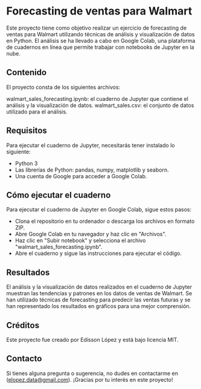 # Forecasting de ventas para Walmart
Este proyecto tiene como objetivo realizar un ejercicio de forecasting de ventas para Walmart utilizando técnicas de análisis y visualización de datos en Python. El análisis se ha llevado a cabo en Google Colab, una plataforma de cuadernos en línea que permite trabajar con notebooks de Jupyter en la nube.

## Contenido
El proyecto consta de los siguientes archivos:

walmart_sales_forecasting.ipynb: el cuaderno de Jupyter que contiene el análisis y la visualización de datos.
walmart_sales.csv: el conjunto de datos utilizado para el análisis.

## Requisitos
Para ejecutar el cuaderno de Jupyter, necesitarás tener instalado lo siguiente:
- Python 3
- Las librerías de Python: pandas, numpy, matplotlib y seaborn.
- Una cuenta de Google para acceder a Google Colab.

## Cómo ejecutar el cuaderno
Para ejecutar el cuaderno de Jupyter en Google Colab, sigue estos pasos:
- Clona el repositorio en tu ordenador o descarga los archivos en formato ZIP.
- Abre Google Colab en tu navegador y haz clic en "Archivos".
- Haz clic en "Subir notebook" y selecciona el archivo "walmart_sales_forecasting.ipynb".
- Abre el cuaderno y sigue las instrucciones para ejecutar el código.

## Resultados
El análisis y la visualización de datos realizados en el cuaderno de Jupyter muestran las tendencias y patrones en los datos de ventas de Walmart. Se han utilizado técnicas de forecasting para predecir las ventas futuras y se han representado los resultados en gráficos para una mejor comprensión.

## Créditos
Este proyecto fue creado por Edisson López y está bajo licencia MIT.

## Contacto
Si tienes alguna pregunta o sugerencia, no dudes en contactarme en (elopez.data@gmail.com). ¡Gracias por tu interés en este proyecto!
